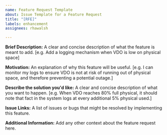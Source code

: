 ```yaml
---
name: Feature Request Template
about: Issue Template for a Feature Request
title: "[RFE]"
labels: enhancement
assignees: rhawalsh

---
```


**Brief Description:**
A clear and concise description of what the feature is meant to add.
[e.g. Add a logging mechanism when VDO is low on physical space]

**Motivation:**
An explanation of why this feature will be useful.
[e.g. I can monitor my logs to ensure VDO is not at risk of running out of physical space, and therefore preventing a potential outage.]

**Describe the solution you'd like:**
A clear and concise description of what you want to happen.
[e.g. When VDO reaches 80% full physical, it should note that fact in the system logs at every additional 5% physical used.]

**Issue Links:**
A list of issues or bugs that might be resolved by implementing this feature.

**Additional Information:**
Add any other context about the feature request here.
